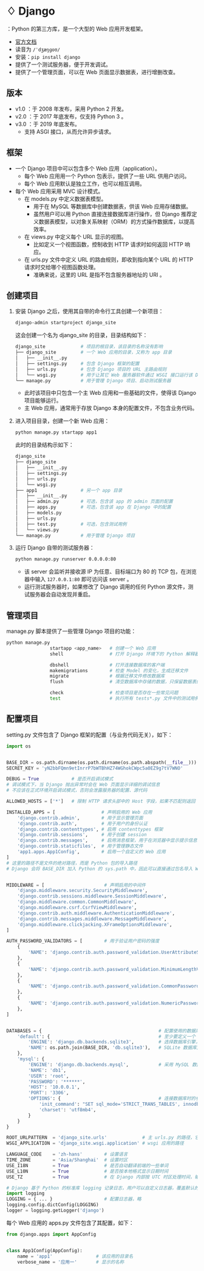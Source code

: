 # ♢ Django

：Python 的第三方库，是一个大型的 Web 应用开发框架。
- [官方文档](https://docs.djangoproject.com/)
- 读音为 `/ˈdʒæŋɡoʊ/`
- 安装：`pip install django`
- 提供了一个测试服务器，便于开发调试。
- 提供了一个管理页面，可以在 Web 页面显示数据表，进行增删改查。

## 版本

- v1.0 ：于 2008 年发布，采用 Python 2 开发。
- v2.0 ：于 2017 年底发布，仅支持 Python 3 。
- v3.0 ：于 2019 年底发布。
  - 支持 ASGI 接口，从而允许异步请求。

## 框架

- 一个 Django 项目中可以包含多个 Web 应用（application）。
  - 每个 Web 应用用一个 Python 包表示，提供了一些 URL 供用户访问。
  - 每个 Web 应用默认是独立工作，也可以相互调用。
- 每个 Web 应用采用 MVC 设计模式。
  - 在 models.py 中定义数据表模型。
    - 用于在 MySQL 等数据库中创建数据表，供该 Web 应用存储数据。
    - 虽然用户可以用 Python 直接连接数据库进行操作，但 Django 推荐定义数据表模型，以对象关系映射（ORM）的方式操作数据库，以提高效率。
  - 在 views.py 中定义每个 URL 显示的视图。
    - 比如定义一个视图函数，控制收到 HTTP 请求时如何返回 HTTP 响应。
  - 在 urls.py 文件中定义 URL 的路由规则，即收到指向某个 URL 的 HTTP 请求时交给哪个视图函数处理。
    - 准确来说，这里的 URL 是指不包含服务器地址的 URI 。

## 创建项目

1. 安装 Django 之后，使用其自带的命令行工具创建一个新项目：
    ```sh
    django-admin startproject django_site
    ```
    这会创建一个名为 django_site 的目录，目录结构如下：
    ```sh
    django_site             # 项目的根目录，该目录的名称没有影响
    ├── django_site         # 一个 Web 应用的目录，又称为 app 目录
    │   ├── __init__.py
    │   ├── settings.py     # 包含 Django 框架的配置
    │   ├── urls.py         # 包含 Django 项目的 URL 主路由规则
    │   └── wsgi.py         # 用于让其它 Web 服务器软件通过 WSGI 接口运行该 Django 项目
    └── manage.py           # 用于管理 Django 项目、启动测试服务器
    ```
    - 此时该项目中只包含一个主 Web 应用和一些基础的文件，使得该 Django 项目能够运行。
    - 主 Web 应用，通常用于存放 Django 本身的配置文件，不包含业务代码。

2. 进入项目目录，创建一个新 Web 应用：
    ```sh
    python manage.py startapp app1
    ```
    此时的目录结构示如下：
    ```sh
    django_site
    ├── django_site
    │   ├── __init__.py
    │   ├── settings.py
    │   ├── urls.py
    │   └── wsgi.py
    ├── app1                # 另一个 app 目录
    │   ├── __init__.py
    │   ├── admin.py        # 可选，包含该 app 的 admin 页面的配置
    │   ├── apps.py         # 可选，包含该 app 在 Django 中的配置
    │   ├── models.py
    │   ├── urls.py
    │   ├── test.py         # 可选，包含测试用例
    │   └── views.py
    └── manage.py           # 用于管理 Django 项目
    ```

3. 运行 Django 自带的测试服务器：
    ```sh
    python manage.py runserver 0.0.0.0:80
    ```
    - 该 server 会监听并接收源 IP 为任意、目标端口为 80 的 TCP 包，在浏览器中输入 `127.0.0.1:80` 即可访问该 server 。
    - 运行测试服务器时，如果修改了 Django 调用的任何 Python 源文件，测试服务器会自动发现并重启。

## 管理项目

manage.py 脚本提供了一些管理 Django 项目的功能：
```sh
python manage.py
                startapp <app_name>   # 创建一个 Web 应用
                shell                 # 打开 Django 环境下的 Python 解释器

                dbshell               # 打开连接数据库的客户端
                makemigrations        # 检查 Model 的变化，生成迁移文件
                migrate               # 根据迁移文件修改数据库
                flush                 # 清空数据库中存储的数据，只保留数据表的结构

                check                 # 检查项目是否存在一些常见问题
                test                  # 执行所有 tests*.py 文件中的测试用例
```

## 配置项目

setting.py 文件包含了 Django 框架的配置（与业务代码无关），如下：
```py
import os


BASE_DIR = os.path.dirname(os.path.dirname(os.path.abspath(__file__)))    # 该 Django 项目的根目录（绝对路径）
SECRET_KEY = 'yN2bbFQmn9etInrrP7bWTBhHZ74WGhokCWpc5a0EZ9g7tV7WNO'         # 用于加密签名，应该使用一个较长的随机值并保密

DEBUG = True            # 是否开启调试模式
# 调试模式下，当 Django 抛出异常时会在 Web 页面显示详细的调试信息
# 不应该在正式环境开启调试模式，否则会泄露服务器的配置、源代码

ALLOWED_HOSTS = ['*']   # 限制 HTTP 请求头部中的 Host 字段，如果不匹配则返回 HTTP 400 响应，用于避免 CSRF 攻击。例如：['*.test.com', 'localhost']

INSTALLED_APPS = [                 # 声明启用的 Web 应用
    'django.contrib.admin',        # 用于显示管理页面
    'django.contrib.auth',         # 用于用户的身份认证
    'django.contrib.contenttypes', # 启用 contenttypes 框架
    'django.contrib.sessions',     # 用于创建 session
    'django.contrib.messages',     # 启用消息框架，用于在浏览器中显示提示信息
    'django.contrib.staticfiles',  # 用于管理静态文件
    'app1.apps.App1Config',        # 启用一个自定义的 Web 应用
]
# 这里的路径不是文件的绝对路径，而是 Python 包的导入路径
# Django 会将 BASE_DIR 加入 Python 的 sys.path 中，因此可以直接通过包名导入 Web 应用，比如 import app1


MIDDLEWARE = [                      # 声明启用的中间件
    'django.middleware.security.SecurityMiddleware',
    'django.contrib.sessions.middleware.SessionMiddleware',
    'django.middleware.common.CommonMiddleware',
    'django.middleware.csrf.CsrfViewMiddleware',
    'django.contrib.auth.middleware.AuthenticationMiddleware',
    'django.contrib.messages.middleware.MessageMiddleware',
    'django.middleware.clickjacking.XFrameOptionsMiddleware',
]

AUTH_PASSWORD_VALIDATORS = [        # 用于验证用户密码的强度
    {
        'NAME': 'django.contrib.auth.password_validation.UserAttributeSimilarityValidator',
    },
    {
        'NAME': 'django.contrib.auth.password_validation.MinimumLengthValidator',
    },
    {
        'NAME': 'django.contrib.auth.password_validation.CommonPasswordValidator',
    },
    {
        'NAME': 'django.contrib.auth.password_validation.NumericPasswordValidator',
    },
]


DATABASES = {                                           # 配置使用的数据库
    'default': {                                        # 至少要定义一个 default 数据库，默认使用它
        'ENGINE': 'django.db.backends.sqlite3',         # 选择数据库引擎，这里是 SQLite
        'NAME': os.path.join(BASE_DIR, 'db.sqlite3'),   # SQLite 数据库文件的保存路径
    },
    'mysql': {
        'ENGINE': 'django.db.backends.mysql',           # 采用 MySQL 数据库引擎
        'NAME': 'db1',
        'USER': 'root',
        'PASSWORD': '******',
        'HOST': '10.0.0.1',
        'PORT': '3306',
        'OPTIONS': {                                    # 连接数据库时的参数
            'init_command': "SET sql_mode='STRICT_TRANS_TABLES', innodb_strict_mode=1",
            'charset': 'utf8mb4',
        }
    }
}

ROOT_URLPATTERN  = 'django_site.urls'             # 主 urls.py 的路径，它是所有路由规则的起点，由它调用其它 Web 应用的 urls.py
WSGI_APPLICATION = 'django_site.wsgi.application' # wsgi 应用的路径

LANGUAGE_CODE    = 'zh-hans'        # 设置语言
TIME_ZONE        = 'Asia/Shanghai'  # 设置时区
USE_I18N         = True             # 是否自动翻译前端的一些单词
USE_L10N         = True             # 是否按本地格式显示日期时间
USE_TZ           = True             # 在 Django 内部按 UTC 时区处理时间，输出到视图或终端时才自动转换成本地时区

# Django 基于 Python 的标准库 logging 记录日志，用户可以自定义日志器，覆盖默认的日志配置
import logging
LOGGING = { ... }                   # 配置日志器，略
logging.config.dictConfig(LOGGING)
logger = logging.getLogger('django')
```


每个 Web 应用的 apps.py 文件包含了其配置，如下：
```py
from django.apps import AppConfig


class App1Config(AppConfig):
    name = 'app1'                # 该应用的目录名
    verbose_name = '应用一'       # 显示的名称

```

